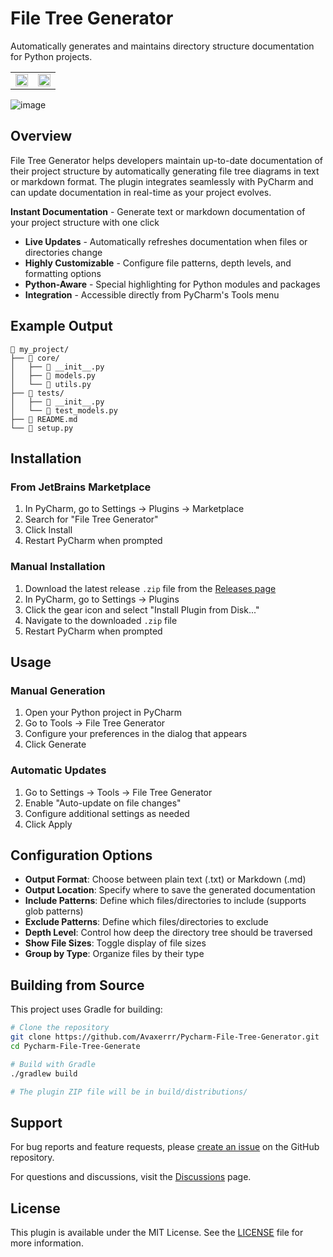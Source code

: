 # File Tree Generator

Automatically generates and maintains directory structure documentation for Python projects.

<table>
  <tr>
    <td><img src="https://github.com/user-attachments/assets/06413106-6481-48a3-bec3-3ecfa6846198" width="100%"/></td>
    <td><img src="https://github.com/user-attachments/assets/97a0914d-b5ae-4e03-a230-afb9f7292640" width="100%"/></td>
  </tr>
</table>

![image](https://github.com/user-attachments/assets/31f9ed73-faba-44ec-b778-46c852516d59)


## Overview

File Tree Generator helps developers maintain up-to-date documentation of their project structure by automatically generating file tree diagrams in text or markdown format. The plugin integrates seamlessly with PyCharm and can update documentation in real-time as your project evolves.

**Instant Documentation** - Generate text or markdown documentation of your project structure with one click
* **Live Updates** - Automatically refreshes documentation when files or directories change
* **Highly Customizable** - Configure file patterns, depth levels, and formatting options
* **Python-Aware** - Special highlighting for Python modules and packages
* **Integration** - Accessible directly from PyCharm's Tools menu

## Example Output

```
📁 my_project/
├── 📁 core/
│   ├── 📄 __init__.py
│   ├── 📄 models.py
│   └── 📄 utils.py
├── 📁 tests/
│   ├── 📄 __init__.py
│   └── 📄 test_models.py
├── 📄 README.md
└── 📄 setup.py
```

## Installation

### From JetBrains Marketplace

1. In PyCharm, go to Settings → Plugins → Marketplace
2. Search for "File Tree Generator"
3. Click Install
4. Restart PyCharm when prompted

### Manual Installation

1. Download the latest release `.zip` file from the [Releases page](https://github.com/Avaxerrr/Pycharm-File-Tree-Generator/releases)
2. In PyCharm, go to Settings → Plugins
3. Click the gear icon and select "Install Plugin from Disk..."
4. Navigate to the downloaded `.zip` file
5. Restart PyCharm when prompted

## Usage

### Manual Generation

1. Open your Python project in PyCharm
2. Go to Tools → File Tree Generator
3. Configure your preferences in the dialog that appears
4. Click Generate

### Automatic Updates

1. Go to Settings → Tools → File Tree Generator
2. Enable "Auto-update on file changes"
3. Configure additional settings as needed
4. Click Apply

## Configuration Options

* **Output Format**: Choose between plain text (.txt) or Markdown (.md)
* **Output Location**: Specify where to save the generated documentation
* **Include Patterns**: Define which files/directories to include (supports glob patterns)
* **Exclude Patterns**: Define which files/directories to exclude
* **Depth Level**: Control how deep the directory tree should be traversed
* **Show File Sizes**: Toggle display of file sizes
* **Group by Type**: Organize files by their type

## Building from Source

This project uses Gradle for building:

```bash
# Clone the repository
git clone https://github.com/Avaxerrr/Pycharm-File-Tree-Generator.git
cd Pycharm-File-Tree-Generate

# Build with Gradle
./gradlew build

# The plugin ZIP file will be in build/distributions/
```

## Support

For bug reports and feature requests, please [create an issue](https://github.com/Avaxerrr/Pycharm-File-Tree-Generator/issues) on the GitHub repository.

For questions and discussions, visit the [Discussions](https://github.com/Avaxerrr/Pycharm-File-Tree-Generator/discussions) page.

## License

This plugin is available under the MIT License. See the [LICENSE](license.md) file for more information.
